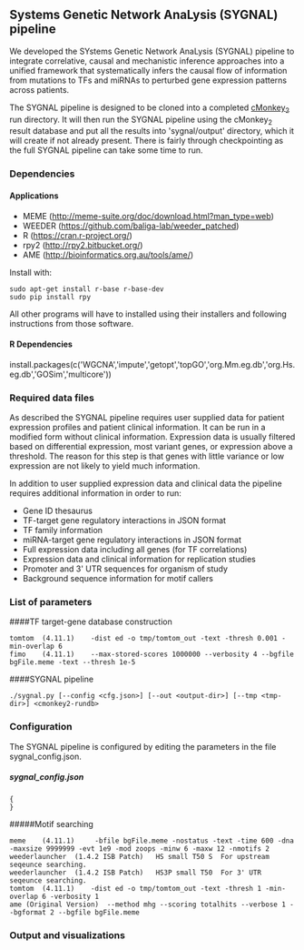 ## Systems Genetic Network AnaLysis (SYGNAL) pipeline
We developed the SYstems Genetic Network AnaLysis (SYGNAL) pipeline to integrate correlative, causal and mechanistic inference approaches into a unified framework that systematically infers the causal flow of information from mutations to TFs and miRNAs to perturbed gene expression patterns across patients.

The SYGNAL pipeline is designed to be cloned into a completed [cMonkey<sub>2</sub>](https://github.com/baliga-lab/cmonkey2) run directory. It will then run the SYGNAL pipeline using the cMonkey<sub>2</sub> result database and put all the results into 'sygnal/output' directory, which it will create if not already present. There is fairly through checkpointing as the full SYGNAL pipeline can take some time to run.

### Dependencies
#### Applications
* MEME (http://meme-suite.org/doc/download.html?man_type=web)
* WEEDER (https://github.com/baliga-lab/weeder_patched)
* R (https://cran.r-project.org/)
* rpy2 (http://rpy2.bitbucket.org/)
* AME (http://bioinformatics.org.au/tools/ame/)

Install with:
```
sudo apt-get install r-base r-base-dev
sudo pip install rpy
```
All other programs will have to installed using their installers and following instructions from those software.

#### R Dependencies
install.packages(c('WGCNA','impute','getopt','topGO','org.Mm.eg.db','org.Hs.eg.db','GOSim','multicore'))

### Required data files
As described the SYGNAL pipeline requires user supplied data for patient expression profiles and patient clinical information. It can be run in a modified form without clinical information. Expression data is usually filtered based on differential expression, most variant genes, or expression above a threshold. The reason for this step is that genes with little variance or low expression are not likely to yield much information.

In addition to user supplied expression data and clinical data the pipeline requires additional information in order to run:
* Gene ID thesaurus
* TF-target gene regulatory interactions in JSON format
* TF family information
* miRNA-target gene regulatory interactions in JSON format
* Full expression data including all genes (for TF correlations)
* Expression data and clinical information for replication studies
* Promoter and 3' UTR sequences for organism of study
* Background sequence information for motif callers

### List of parameters
####TF target-gene database construction				
```
tomtom	(4.11.1)	-dist ed -o tmp/tomtom_out -text -thresh 0.001 -min-overlap 6		
fimo	(4.11.1)	--max-stored-scores 1000000 --verbosity 4 --bgfile bgFile.meme -text --thresh 1e-5 		
```				

####SYGNAL pipeline

```
./sygnal.py [--config <cfg.json>] [--out <output-dir>] [--tmp <tmp-dir>] <cmonkey2-rundb>
```

### Configuration

The SYGNAL pipeline is configured by editing the parameters in the file sygnal_config.json.

##### sygnal_config.json

```
{
}
```

#####Motif searching
```
meme	(4.11.1)	 -bfile bgFile.meme -nostatus -text -time 600 -dna -maxsize 9999999 -evt 1e9 -mod zoops -minw 6 -maxw 12 -nmotifs 2		
weederlauncher	(1.4.2 ISB Patch)	HS small T50 S	For upstream seqeunce searching.	
weederlauncher	(1.4.2 ISB Patch)	HS3P small T50	For 3' UTR seqeunce searching.	
tomtom	(4.11.1)	-dist ed -o tmp/tomtom_out -text -thresh 1 -min-overlap 6 -verbosity 1		
ame	(Original Version)	--method mhg --scoring totalhits --verbose 1 --bgformat 2 --bgfile bgFile.meme		
```


### Output and visualizations
